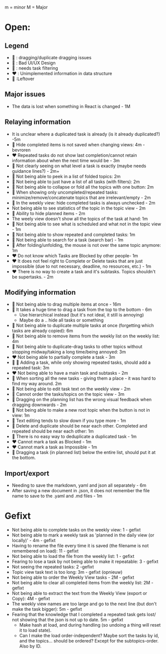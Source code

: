 m = minor
M = Major

# Open:

## Legend

- :green_heart: : dragging/duplicate dragging issues
- :yellow_heart: : Bad UI/UX Design
- :blue_heart: : needs task filtering
- :heart: : Unimplemented information in data structure
- :orange_heart: :Leftover

## Major issues

- The data is lost when something in React is changed - 1M

## Relaying information

- It is unclear where a duplicated task is already (is it already duplicated?) -5m
- :blue_heart: Hide completed items is not saved when changing views: 4m - bevroren
- :heart: Repeated tasks do not show last completion/cannot retain information about when the next time would be - 3m
- :yellow_heart: Not clearly seeing on what level a task is exactly (maybe needs guidance lines?) - 2m+
- :yellow_heart: Not being able to peek in a list of folded topics: 2m
- :blue_heart: Not being able to just have a list of all tasks (with filters): 2m
- :yellow_heart: Not being able to collapse or fold all the topics with one button: 2m
- :yellow_heart: When showing only uncompleted/repeated tasks: minimize/remove/concatenate topics that are irrelevant/empty - 2m
- :blue_heart: In the weekly view: hide completed tasks is always unchecked - 2m
- Not being able to see statistics of the topic in the topic view - 2m
- :blue_heart: Ability to hide planned items - 2m
- The weely view doesn't show all the topics of the task at hand: 1m
- :blue_heart: Not being able to see what is scheduled and what not in the topic view - 1m
- :blue_heart: Not being able to show repeated and completed tasks: 1m
- :orange_heart: Not being able to search for a task (search bar) - 1m
- :yellow_heart: After folding/unfolding, the mouse is not over the same topic anymore: 1m
- :heart: Do not know which Tasks are Blocked by other people- 1m
- :heart: It does not feel right to Complete or Delete tasks that are just impossible (due to not necessary, deadline, no resources, etc.) - 1m
- :heart: There is no way to create a task and it's subtasks. Topics shouldn't be supertasks. - 2m


## Modifying information

- :green_heart: Not being able to drag multiple items at once - 16m
- :green_heart: It takes a huge time to drag a task from the top to the bottom - 6m
	- Use hierarchical instead (but it's not ideal, it still is annoying)
	- Maybe do a .. hide all tasks or something
- :yellow_heart: Not being able to duplicate multiple tasks at once (forgetting which tasks are already copied): 6m
- :yellow_heart: Not being able to remove items from the weekly list on the weekly list: 4m
- :green_heart: Not being able to duplicate-drag tasks to other topics without stopping midway/taking a long time/being annoyed: 3m
- :heart: Not being able to partially complete a task - 3m
- :yellow_heart: :blue_heart: Adding a task, while only showing repeated tasks, should add a repeated task: 3m
- :heart: Not being able to have a main task and subtasks - 2m
- :green_heart: When sorting all the new tasks - giving them a place - it was hard to find my way around. 2m
- :orange_heart: Not being able to edit task text on the weekly view - 2m
- :orange_heart: Cannot order the tasks/topics on the topic view - 3m
- :green_heart: Dragging on the planning list has the wrong visual feedback when dragging downwards - 2m
- :orange_heart: Not being able to make a new root topic when the button is not in view: 1m
- :orange_heart: Text editing tends to slow down if you type more - 1m
- :yellow_heart: Delete and duplicate should be near each other. Completed and repeated should be near each other: 1m
-  :yellow_heart: There is no easy way to deduplicate a duplicated task - 1m
- :heart: Cannot mark a task as Blocked - 1m
- :heart: Cannot mark a task as Impossible - 1m
- :green_heart: Dragging a task (in planned list) below the entire list, should put it at the bottom.

## Import/export

- Needing to save the markdown, yaml and json all separately - 6m
- After saving a new document in .json, it does not remember the file name to save to the .yaml and .md files - 1m

# Gefixt

- Not being able to complete tasks on the weekly view: 1 - gefixt
- Not being able to mark a weekly task as 'planned in the daily view (or locally)' - 4m - gefixt
- Having to rename the file every time it is saved (the filename is not remembered on load): 11 - gefixt
- Not being able to load the file from the weekly list: 1 - gefixt
- Fearing to lose a task by not being able to make it repeatable: 3 - gefixt
- Not seeing the repeated tasks: 2 -gefixt
- Topic view task text is too long: 3m - gefixt (opnieuw)
- Not being able to order the Weekly View tasks - 2M - gefixt
- Not being able to clear all completed items from the weekly list: 2M - gefixt
- Not being able to extract the text from the Weekly View (export or Copy): 4M - gefixt
- The weekly view names are too large and go to the next line (but don't make the task bigger): 5m - gefixt
- Fearing that the knowledge that I completed a repeated task gets lost/ not showing that the json is not up to date. 5m - gefixt
	- Make hash at load, and during handling (so undoing a thing will reset it to load state). 
	- Can I make the load order-independent? Maybe sort the tasks by id, and the topics... should be ordered? Except for the subtopics-order. Also by ID.



